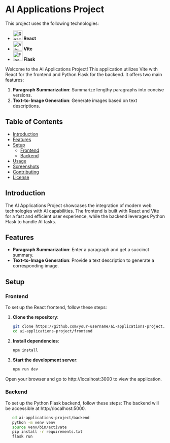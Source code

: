 # AI Applications Project

<p>This project uses the following technologies:</p>
<ul>
  <li><img src="https://upload.wikimedia.org/wikipedia/commons/a/a7/React-icon.svg" alt="React Logo" width="30"/> <strong>React</strong></li>
  <li><img src="https://vitejs.dev/logo.svg" alt="Vite Logo" width="30"/> <strong>Vite</strong></li>
  <li><img src="https://flask.palletsprojects.com/en/2.2.x/_static/flask-icon.png" alt="Flask Logo" width="30"/> <strong>Flask</strong></li>
</ul>

Welcome to the AI Applications Project! This application utilizes Vite with React for the frontend and Python Flask for the backend. It offers two main features:

1. **Paragraph Summarization**: Summarize lengthy paragraphs into concise versions.
2. **Text-to-Image Generation**: Generate images based on text descriptions.

## Table of Contents

- [Introduction](#introduction)
- [Features](#features)
- [Setup](#setup)
    - [Frontend](#frontend)
    - [Backend](#backend)
- [Usage](#usage)
- [Screenshots](#screenshots)
- [Contributing](#contributing)
- [License](#license)

## Introduction

The AI Applications Project showcases the integration of modern web technologies with AI capabilities. The frontend is built with React and Vite for a fast and efficient user experience, while the backend leverages Python Flask to handle AI tasks.

## Features

- **Paragraph Summarization**: Enter a paragraph and get a succinct summary.
- **Text-to-Image Generation**: Provide a text description to generate a corresponding image.

## Setup

### Frontend

To set up the React frontend, follow these steps:

1. **Clone the repository**:
   ```bash
   git clone https://github.com/your-username/ai-applications-project.git
   cd ai-applications-project/frontend
1. **Install dependencies**:
   ```bash
   npm install
1. **Start the development server**:
   ```bash
   npm run dev  

Open your browser and go to http://localhost:3000 to view the application.


### Backend

To set up the Python Flask backend, follow these steps:
The backend will be accessible at http://localhost:5000.
```bash
   cd ai-applications-project/backend
   python -m venv venv
   source venv/bin/activate 
   pip install -r requirements.txt
   flask run


